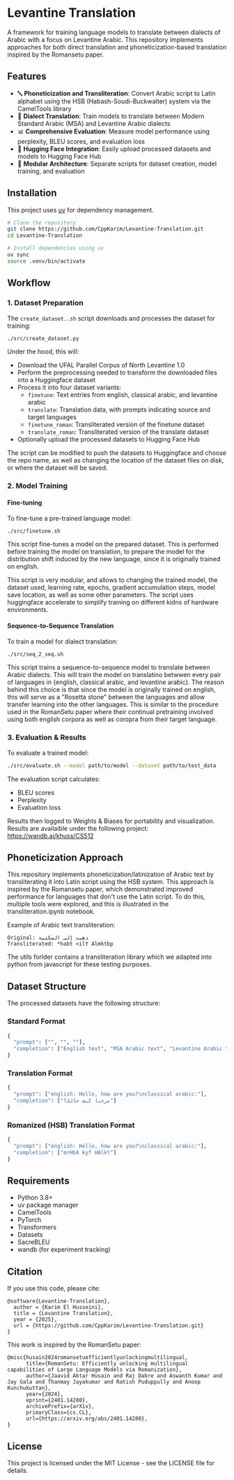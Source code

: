 # Levantine Translation

A framework for training language models to translate between dialects of Arabic with a focus on Levantine Arabic. This repository implements approaches for both direct translation and phoneticization-based translation inspired by the Romansetu paper.

## Features

- 🔤 **Phoneticization and Transliteration**: Convert Arabic script to Latin alphabet using the HSB (Habash-Soudi-Buckwalter) system via the CamelTools library
- 🔄 **Dialect Translation**: Train models to translate between Modern Standard Arabic (MSA) and Levantine Arabic dialects
- 📊 **Comprehensive Evaluation**: Measure model performance using perplexity, BLEU scores, and evaluation loss
- 🤗 **Hugging Face Integration**: Easily upload processed datasets and models to Hugging Face Hub
- 🧩 **Modular Architecture**: Separate scripts for dataset creation, model training, and evaluation

## Installation

This project uses [uv](https://github.com/astral-sh/uv) for dependency management.

```bash
# Clone the repository
git clone https://github.com/CppKarim/Levantine-Translation.git
cd Levantine-Translation

# Install dependencies using uv
uv sync
source .venv/bin/activate  
```

## Workflow

### 1. Dataset Preparation

The `create_dataset..sh` script downloads and processes the dataset for training:

```bash
./src/create_dataset.py 
```

Under the hood, this will:
- Download the UFAL Parallel Corpus of North Levantine 1.0
- Perform the preprocessing needed to transform the downloaded files into a Huggingface dataset
- Process it into four dataset variants:
  - `finetune`: Text entries from english, classical arabic, and levantine arabic
  - `translate`: Translation data, with prompts indicating source and target languages
  - `finetune_roman`: Transliterated version of the finetune dataset
  - `translate_roman`: Transliterated version of the translate dataset
- Optionally upload the processed datasets to Hugging Face Hub

The script can be modified to push the datasets to Huggingface and choose the repo name, as well as changing the location of the dataset files on disk, or where the dataset will be saved.

### 2. Model Training

#### Fine-tuning

To fine-tune a pre-trained language model:

```bash
./src/finetune.sh
```

This script fine-tunes a model on the prepared dataset. This is performed before training the model on translation, to prepare the model for the distribution shift induced by the new language, since it is originally trained on english.

This script is very modular, and allows to changing the trained model, the dataset used, learning rate, epochs, gradient accumulation steps, model save location, as well as some other parameters. The script uses huggingface accelerate to simplify training on different kidns of hardware environments.

#### Sequence-to-Sequence Translation

To train a model for dialect translation:

```bash
./src/seq_2_seq.sh
```

This script trains a sequence-to-sequence model to translate between Arabic dialects. This will train the model on translatino betwwen every pair of languages in {english, classical arabic, and levantine arabic}. The reason behind this choice is that since the model is originally trained on english, this will serve as a "Rosetta stone" between the languages and allow transfer learning into the other languages. This is similar to the procedure used in the RomanSetu paper where their continual pretraining involved using both english corpora as well as coropra from their target language.

### 3. Evaluation & Results

To evaluate a trained model:

```bash
./src/evaluate.sh --model path/to/model --dataset path/to/test_data
```

The evaluation script calculates:
- BLEU scores
- Perplexity
- Evaluation loss

Results then logged to Weights & Biases for portability and visualization.
Results are availaible under the following project:
https://wandb.ai/khuss/CS512

## Phoneticization Approach

This repository implements phoneticization/latinization of Arabic text by transliterating it into Latin script using the HSB system. This approach is inspired by the Romansetu paper, which demonstrated improved performance for languages that don't use the Latin script. To do this, multiple tools were explored, and this is illustrated in the transliteration.ipynb notebook. 

Example of Arabic text transliteration:
```
Original: ذهبت إلى المكتبة
Transliterated: *habt <ilY Almktbp
```

The utils forlder contains a transliteration library which we adapted into python from javascript for these testing purposes.
## Dataset Structure

The processed datasets have the following structure:

### Standard Format
```python
{
  "prompt": ["", "", ""],
  "completion": ["English text", "MSA Arabic text", "Levantine Arabic text"]
}
```

### Translation Format
```python
{
  "prompt": ["english: Hello, how are you?\nclassical arabic:"],
  "completion": ["مرحبا كيف حالك؟"]
}
```

### Romanized (HSB) Translation Format
```python
{
  "prompt": ["english: Hello, how are you?\nclassical arabic:"],
  "completion": ["mrHbA kyf HAlk؟"]
}
```

## Requirements

- Python 3.8+
- uv package manager
- CamelTools
- PyTorch
- Transformers
- Datasets
- SacreBLEU
- wandb (for experiment tracking)

## Citation

If you use this code, please cite:

```
@software{Levantine-Translation},
  author = {Karim El Husseini},
  title = {Levantine Translation},
  year = {2025},
  url = {https://github.com/CppKarim/Levantine-Translation.git}
}
```

This work is inspired by the RomanSetu paper:

```
@misc{husain2024romansetuefficientlyunlockingmultilingual,
      title={RomanSetu: Efficiently unlocking multilingual capabilities of Large Language Models via Romanization}, 
      author={Jaavid Aktar Husain and Raj Dabre and Aswanth Kumar and Jay Gala and Thanmay Jayakumar and Ratish Puduppully and Anoop Kunchukuttan},
      year={2024},
      eprint={2401.14280},
      archivePrefix={arXiv},
      primaryClass={cs.CL},
      url={https://arxiv.org/abs/2401.14280}, 
}
```

## License

This project is licensed under the MIT License - see the LICENSE file for details.